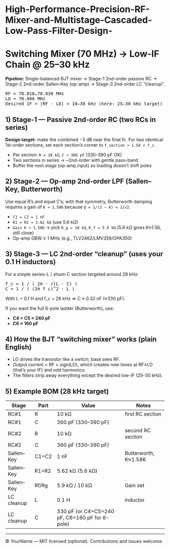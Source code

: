 # High-Performance-Precision-RF-Mixer-and-Multistage-Cascaded-Low-Pass-Filter-Design-
<!DOCTYPE html>
<html lang="en">
<head>
<meta charset="utf-8" />

</head>
<body>
<main>

<h1>Switching Mixer (70 MHz) → Low-IF Chain @ 25–30 kHz</h1>

<p class="muted">
<strong>Pipeline:</strong> Single-balanced BJT mixer → <span class="pill">Stage-1</span> 2nd-order passive RC → <span class="pill">Stage-2</span> 2nd-order Sallen–Key (op-amp) → <span class="pill">Stage-3</span> 2nd-order LC “cleanup”.
</p>

<div class="box">
<pre>
RF ≈ 70.010…70.030 MHz
LO = 70.000 MHz
Desired IF = |RF - LO| ≈ 10–30 kHz (here: 25–30 kHz target)
</pre>
</div>

<h2 id="stage1">1) Stage-1 — Passive 2nd-order RC (two RCs in series)</h2>

<p><strong>Design target:</strong> make the combined −3 dB near the final fc. For two identical 1st-order sections, set each section’s corner to <code>f_section ≈ 1.56 × f_c</code>.</p>

<ul>
  <li>Per section: <code>R = 10 kΩ</code>, <code>C ≈ 360 pF</code> (330–390 pF OK)</li>
  <li>Two sections in series → ~2nd-order with gentle pass-band</li>
  <li>Buffer the next stage (op-amp input) so loading doesn’t shift poles</li>
</ul>

<h2 id="stage2">2) Stage-2 — Op-amp 2nd-order LPF (Sallen–Key, Butterworth)</h2>

<p>Use equal R’s and equal C’s; with that symmetry, Butterworth damping requires a gain of <code>K ≈ 1.586</code> because <code>Q = 1/(3 − K) = 1/√2</code>.</p>

<ul>
  <li><code>C1 = C2 = 1 nF</code></li>
  <li><code>R1 = R2 ≈ 5.62 kΩ</code> (use 5.6 kΩ)</li>
  <li><code>Gain K ≈ 1.586</code> → pick <code>R_g = 10 kΩ</code>, <code>R_f = 5.9 kΩ</code> (5.6 kΩ gives K≈1.56, still close)</li>
  <li>Op-amp GBW ≥ 1 MHz (e.g., TLV2462/LMV358/OPA350)</li>
</ul>

<h2 id="stage3">3) Stage-3 — LC 2nd-order “cleanup” (uses your 0.1 H inductors)</h2>

<p>For a simple series-L / shunt-C section targeted around 28 kHz:</p>
<pre>
f_c ≈ 1 / ( 2π · √(L · C) )
C ≈ 1 / ( (2π f_c)^2 · L )
</pre>
<p>With L = 0.1 H and f_c = 28 kHz ⇒ C ≈ 0.32 nF (≈330 pF).</p>

<p>If you want the full 6-pole ladder (Butterworth), use:</p>
<ul>
  <li><strong>C4 = C5 ≈ 240 pF</strong></li>
  <li><strong>C6 ≈ 160 pF</strong></li>
</ul>

<h2 id="mixer">4) How the BJT “switching mixer” works (plain English)</h2>
<ul>
  <li>LO drives the transistor like a switch; base sees RF.</li>
  <li>Output current = RF × sign(LO), which creates new tones at RF±LO (that’s your IF) and odd harmonics.</li>
  <li>The filters strip away everything except the desired low-IF (25–30 kHz).</li>
</ul>

<h2 id="bom">5) Example BOM (28 kHz target)</h2>
<table>
<thead><tr><th>Stage</th><th>Part</th><th>Value</th><th>Notes</th></tr></thead>
<tbody>
<tr><td>RC#1</td><td>R</td><td>10 kΩ</td><td>first RC section</td></tr>
<tr><td>RC#1</td><td>C</td><td>360 pF (330–390 pF)</td><td></td></tr>
<tr><td>RC#2</td><td>R</td><td>10 kΩ</td><td>second RC section</td></tr>
<tr><td>RC#2</td><td>C</td><td>360 pF (330–390 pF)</td><td></td></tr>
<tr><td>Sallen–Key</td><td>C1=C2</td><td>1 nF</td><td>Butterworth, K≈1.586</td></tr>
<tr><td>Sallen–Key</td><td>R1=R2</td><td>5.62 kΩ (5.6 kΩ)</td><td></td></tr>
<tr><td>Sallen–Key</td><td>Rf/Rg</td><td>5.9 kΩ / 10 kΩ</td><td>Gain set</td></tr>
<tr><td>LC cleanup</td><td>L</td><td>0.1 H</td><td>inductor</td></tr>
<tr><td>LC cleanup</td><td>C</td><td>330 pF (or C4=C5=240 pF, C6=160 pF for 6-pole)</td><td></td></tr>
</tbody>
</table>

<hr/>

<p class="muted">© YourName — MIT licensed (optional). Contributions and issues welcome.</p>

</main>
</body>
</html>
